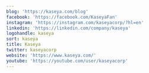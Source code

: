 ```yaml
---
blog: 'https://kaseya.com/blog'
facebook: 'https://facebook.com/KaseyaFan'
instagram: 'https://instagram.com/kaseyacorp/?hl=en'
linkedin: 'https://linkedin.com/company/kaseya'
logohandle: kaseya
sort: kaseya
title: Kaseya
twitter: kaseyacorp
website: 'https://www.kaseya.com/'
youtube: 'https://youtube.com/user/kaseyacorp'
---
```

